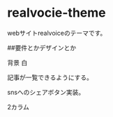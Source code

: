 # realvocie-theme
webサイトrealvoiceのテーマです。

##要件とかデザインとか

背景 白

記事が一覧できるようにする。

snsへのシェアボタン実装。

2カラム 



